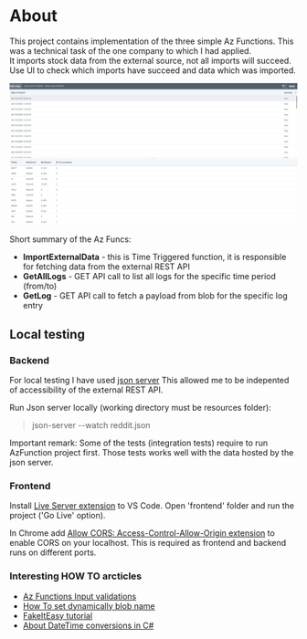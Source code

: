 # About

This project contains implementation of the three simple Az Functions. 
This was a technical task of the one company to which I had applied.  
It imports stock data from the external source, not all imports will succeed. 
Use UI to check which imports have succeed and data which was imported.

![Screenshot](resources/ui.png)

Short summary of the Az Funcs: 
- <b>ImportExternalData</b> - this is Time Triggered function, it is responsible for fetching data from the external REST API 
- <b>GetAllLogs</b> - GET API call to list all logs for the specific time period (from/to) 
- <b>GetLog</b> - GET API call to fetch a payload from blob for the specific log entry

## Local testing 

### Backend

For local testing I have used [json server](https://www.npmjs.com/package/json-server)
This allowed me to be indepented of accessibility of the external REST API. 

Run Json server locally (working directory must be resources folder): 
>json-server --watch reddit.json

Important remark: Some of the tests (integration tests) 
require to run AzFunction project first. Those tests works well with the data hosted by the json server.

### Frontend 

Install [Live Server extension](https://marketplace.visualstudio.com/items?itemName=ritwickdey.LiveServer) to VS Code. 
Open 'frontend' folder and run the project ('Go Live' option). 

In Chrome add [Allow CORS: Access-Control-Allow-Origin extension](https://chrome.google.com/webstore/detail/allow-cors-access-control/lhobafahddgcelffkeicbaginigeejlf?utm_source=googleads&utm_source=googleads&utm_campaign=19594216058&utm_medium=cpc&gclid=CjwKCAjwhJukBhBPEiwAniIcNS-ZaIZESXN_DWZsWgKcM9Uze5u85mQ5gHG-WFPaeltb1W8KwU8ZVhoCakQQAvD_BwE) to enable CORS on your localhost. 
This is required as frontend and backend runs on different ports. 



### Interesting HOW TO arcticles

- [Az Functions Input validations](https://www.tomfaltesek.com/azure-functions-input-validation/)
- [How To set dynamically blob name](https://www.davidguida.net/how-to-dynamically-set-blob-name-in-an-azure-function/)
- [FakeItEasy tutorial](https://techmindfactory.com/Easy-mocking-in-C-code-with-FakeItEasy-library/) 
- [About DateTime conversions in C#](https://itecnote.com/tecnote/c-parse-a-date-string-into-a-certain-timezone-supporting-daylight-saving-time/)